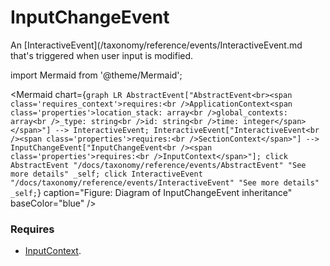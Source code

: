 # InputChangeEvent

An [InteractiveEvent](/taxonomy/reference/events/InteractiveEvent.md that's triggered when user input is modified.

import Mermaid from '@theme/Mermaid';

<Mermaid chart={`
	graph LR
    AbstractEvent["AbstractEvent<br><span class='requires_context'>requires:<br />ApplicationContext<span class='properties'>location_stack: array<br />global_contexts: array<br />_type: string<br />id: string<br />time: integer</span></span>"] --> InteractiveEvent;
    InteractiveEvent["InteractiveEvent<br /><span class='properties'>requires:<br />SectionContext</span>"] --> InputChangeEvent["InputChangeEvent<br /><span class='properties'>requires:<br />InputContext</span>"];
    click AbstractEvent "/docs/taxonomy/reference/events/AbstractEvent" "See more details" _self;
    click InteractiveEvent "/docs/taxonomy/reference/events/InteractiveEvent" "See more details" _self;
`} caption="Figure: Diagram of InputChangeEvent inheritance" baseColor="blue" />

### Requires
- [InputContext](/taxonomy/reference/location-contexts/InputContext.md).